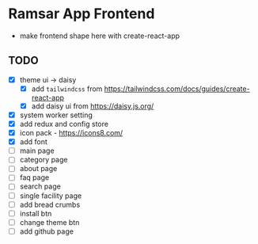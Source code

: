 # Ramsar App Frontend

- make frontend shape here with create-react-app

## TODO

- [x] theme ui -> daisy
  - [x] add `tailwindcss` from https://tailwindcss.com/docs/guides/create-react-app
  - [x] add daisy ui from https://daisy.js.org/
- [x] system worker setting
- [x] add redux and config store
- [x] icon pack - https://icons8.com/
- [x] add font
- [ ] main page
- [ ] category page
- [ ] about page
- [ ] faq page
- [ ] search page
- [ ] single facility page
- [ ] add bread crumbs
- [ ] install btn
- [ ] change theme btn
- [ ] add github page
